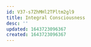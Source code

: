 ```yaml
---
id: V37-s7ZhMHl2TPltm2gl9
title: Integral Consciousness
desc: ''
updated: 1643723096367
created: 1643723096367
---
```


